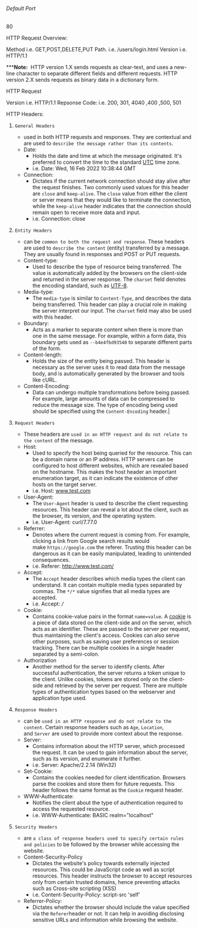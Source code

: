 ###### Default Port
80 


HTTP Request Overview:

Method    i.e. GET,POST,DELETE,PUT
Path.        i.e. /users/login.html
Version    i.e. HTTP/1.1

*****Note:** 
HTTP version 1.X sends requests as clear-text, and uses a new-line character to separate different fields and different requests. HTTP version 2.X sends requests as binary data in a dictionary form.

HTTP Request

Version  i.e. HTTP/1.1
Repsonse Code:   i.e. 200, 301, 4040 ,400 ,500, 501


HTTP Headers:
1. `General Headers`
	- used in both HTTP requests and responses. They are contextual and are used to `describe the message rather than its contents`.
	- Date:
		- Holds the date and time at which the message originated. It's preferred to convert the time to the standard [UTC](https://en.wikipedia.org/wiki/Coordinated_Universal_Time) time zone.
		- i.e. Date: Wed, 16 Feb 2022 10:38:44 GMT
	- Connection:
		- Dictates if the current network connection should stay alive after the request finishes. Two commonly used values for this header are `close` and `keep-alive`. The `close` value from either the client or server means that they would like to terminate the connection, while the `keep-alive` header indicates that the connection should remain open to receive more data and input.
		- i.e. Connection: close
	  
2. `Entity Headers`
	- can be `common to both the request and response`. These headers are used to `describe the content` (entity) transferred by a message. They are usually found in responses and POST or PUT requests.
	- Content-type:
		- Used to describe the type of resource being transferred. The value is automatically added by the browsers on the client-side and returned in the server response. The `charset` field denotes the encoding standard, such as [UTF-8](https://en.wikipedia.org/wiki/UTF-8).
	- Media-type:
		- The `media-type` is similar to `Content-Type`, and describes the data being transferred. This header can play a crucial role in making the server interpret our input. The `charset` field may also be used with this header.
	- Boundary:
		- Acts as a marker to separate content when there is more than one in the same message. For example, within a form data, this boundary gets used as `--b4e4fbd93540` to separate different parts of the form.
	- Content-length:
		- Holds the size of the entity being passed. This header is necessary as the server uses it to read data from the message body, and is automatically generated by the browser and tools like cURL.
	- Content-Encoding:
		- Data can undergo multiple transformations before being passed. For example, large amounts of data can be compressed to reduce the message size. The type of encoding being used should be specified using the `Content-Encoding` header.|
3. `Request Headers`
	- These headers are `used in an HTTP request and do not relate to the content` of the message.
	- Host:
		- Used to specify the host being queried for the resource. This can be a domain name or an IP address. HTTP servers can be configured to host different websites, which are revealed based on the hostname. This makes the host header an important enumeration target, as it can indicate the existence of other hosts on the target server.
		- i.e. Host: www.test.com
	- User-Agent:
		- The `User-Agent` header is used to describe the client requesting resources. This header can reveal a lot about the client, such as the browser, its version, and the operating system.
		- i.e. User-Agent: curl/7.77.0
	- Referrer:
		- Denotes where the current request is coming from. For example, clicking a link from Google search results would make `https://google.com` the referer. Trusting this header can be dangerous as it can be easily manipulated, leading to unintended consequences.
		- i.e. Referer: http://www.test.com/
	- Accept:
		- The `Accept` header describes which media types the client can understand. It can contain multiple media types separated by commas. The `*/*` value signifies that all media types are accepted.
		- i.e. Accept: */*
	- Cookie:
		- Contains cookie-value pairs in the format `name=value`. A [cookie](https://en.wikipedia.org/wiki/HTTP_cookie) is a piece of data stored on the client-side and on the server, which acts as an identifier. These are passed to the server per request, thus maintaining the client's access. Cookies can also serve other purposes, such as saving user preferences or session tracking. There can be multiple cookies in a single header separated by a semi-colon.
	- Authorization
		- Another method for the server to identify clients. After successful authentication, the server returns a token unique to the client. Unlike cookies, tokens are stored only on the client-side and retrieved by the server per request. There are multiple types of authentication types based on the webserver and application type used.
4. `Response Headers`
	- can be `used in an HTTP response and do not relate to the content`. Certain response headers such as `Age`, `Location`, and `Server` are used to provide more context about the response.
	- Server:
		- Contains information about the HTTP server, which processed the request. It can be used to gain information about the server, such as its version, and enumerate it further.
		- i.e. Server: Apache/2.2.14 (Win32)
	- Set-Cookie:
		- Contains the cookies needed for client identification. Browsers parse the cookies and store them for future requests. This header follows the same format as the `Cookie` request header.
	- WWW-Authenticate:
		- Notifies the client about the type of authentication required to access the requested resource.
		- i.e. WWW-Authenticate: BASIC realm="localhost"
5. `Security Headers`
	- are `a class of response headers used to specify certain rules and policies` to be followed by the browser while accessing the website.
	- Content-Security-Policy
		- Dictates the website's policy towards externally injected resources. This could be JavaScript code as well as script resources. This header instructs the browser to accept resources only from certain trusted domains, hence preventing attacks such as Cross-site scripting (XSS)
		- i.e. Content-Security-Policy: script-src 'self'
	- Referrer-Policy:
		- Dictates whether the browser should include the value specified via the `Referer`header or not. It can help in avoiding disclosing sensitive URLs and information while browsing the website.